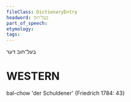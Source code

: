 ```yaml
---
fileClass: DictionaryEntry
headword: בעל־חובֿ
part_of_speech: 
etymology: 
tags: 
---
```

בעל־חובֿ
דער

WESTERN
========

bal-chow 'der Schuldener' {Friedrich 1784: 43}